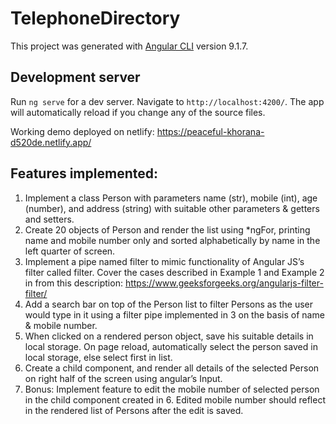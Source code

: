 # TelephoneDirectory

This project was generated with [Angular CLI](https://github.com/angular/angular-cli) version 9.1.7.

## Development server

Run `ng serve` for a dev server. Navigate to `http://localhost:4200/`. The app will automatically reload if you change any of the source files.

Working demo deployed on netlify: https://peaceful-khorana-d520de.netlify.app/

## Features implemented:

1. Implement a class Person with parameters name (str), mobile (int), age (number), and address (string) with suitable other parameters & getters and setters.
2. Create 20 objects of Person and render the list using *ngFor, printing name and mobile number only and sorted alphabetically by name in the left quarter of screen.
3. Implement a pipe named filter to mimic functionality of Angular JS’s filter called filter. Cover the cases described in Example 1 and Example 2 in from this description: https://www.geeksforgeeks.org/angularjs-filter-filter/
4. Add a search bar on top of the Person list to filter Persons as the user would type in it using a filter pipe implemented in 3 on the basis of name & mobile number.
5. When clicked on a rendered person object, save his suitable details in local storage. On page reload, automatically select the person saved in local storage, else select first in list.
6. Create a child component, and render all details of the selected Person on right half of the screen using angular’s Input.
7. Bonus: Implement feature to edit the mobile number of selected person in the child component created in 6. Edited mobile number should reflect in the rendered list of Persons after the edit is saved.
